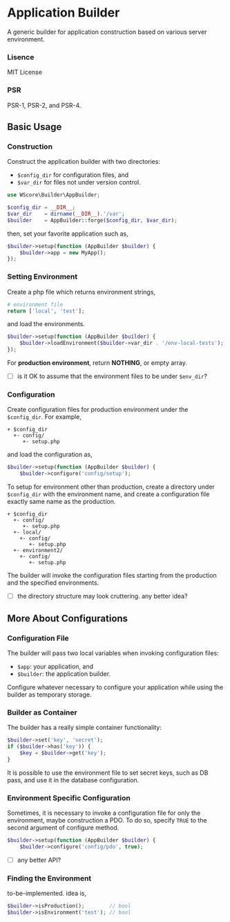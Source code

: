 Application Builder
===================

A generic builder for application construction based on various server environment. 

### Lisence

MIT License

### PSR

PSR-1, PSR-2, and PSR-4.

Basic Usage
-----------

### Construction

Construct the application builder with two directories:

*	`$config_dir` for configuration files, and 
* 	`$var_dir` for files not under version control. 

```php
use WScore\Builder\AppBuilder;

$config_dir = __DIR__;
$var_dir    = dirname(__DIR__).'/var';
$builder    = AppBuilder::forge($config_dir, $var_dir);
```

then, set your favorite application such as, 

```php
$builder->setup(function (AppBuilder $builder) {
    $builder->app = new MyApp();
});
```


### Setting Environment

Create a php file which returns environment strings,

```php
# environment file
return ['local', 'test'];
```

and load the environments. 

```php
$builder->setup(function (AppBuilder $builder) {
    $builder->loadEnvironment($builder->var_dir . '/env-local-tests');
});
```

For __production environment__, return **NOTHING**, or empty array. 


* [ ] is it OK to assume that the environment files to be under `$env_dir`?


### Configuration

Create configuration files for production environment under the `$config_dir`. For example, 

```
+ $config_dir
  +- config/
     +- setup.php
```

and load the configuration as, 

```php
$builder->setup(function (AppBuilder $builder) {
    $builder->configure('config/setup');
```

To setup for environment other than production, create a directory under `$config_dir` with the environment name, and create a configuration file exactly same name as the production. 

```
+ $config_dir
  +- config/
     +- setup.php
  +- local/
    +- config/
       +- setup.php
  +- environment2/
    +- config/
       +- setup.php
```

The builder will invoke the configuration files starting from the production and the specified environments. 

* [ ] the directory structure may look cruttering. any better idea?

More About Configurations
-------------------------

### Configuration File

The builder will pass two local variables when invoking configuration files:

*	`$app`: your application, and 
* 	`$builder`: the application builder. 

Configure whatever necessary to configure your application while using the builder as temporary storage. 


### Builder as Container

The builder has a really simple container functionality:

```php
$builder->set('key', 'secret');
if ($builder->has('key')) {
	$key = $builder->get('key');
}
```

It is possible to use the environment file to set secret keys, such as DB pass, and use it in the database configuration. 


### Environment Specific Configuration

Sometimes, it is necessary to invoke a configuration file for only the environment, maybe construction a PDO. To do so, specify `TRUE` to the second argument of configure method. 

```php
$builder->setup(function (AppBuilder $builder) {
    $builder->configure('config/pdo', true);
```

* [ ] any better API?


### Finding the Environment

to-be-implemented. idea is, 

```php
$builder->isProduction();        // bool
$builder->isEnvironment('test'); // bool
```
